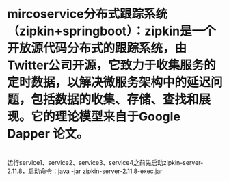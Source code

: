 # mircoservice分布式跟踪系统（zipkin+springboot）：zipkin是一个开放源代码分布式的跟踪系统，由Twitter公司开源，它致力于收集服务的定时数据，以解决微服务架构中的延迟问题，包括数据的收集、存储、查找和展现。它的理论模型来自于Google Dapper 论文。
#
运行service1、service2、service3、service4之前先启动zipkin-server-2.11.8，启动命令：java -jar zipkin-server-2.11.8-exec.jar
